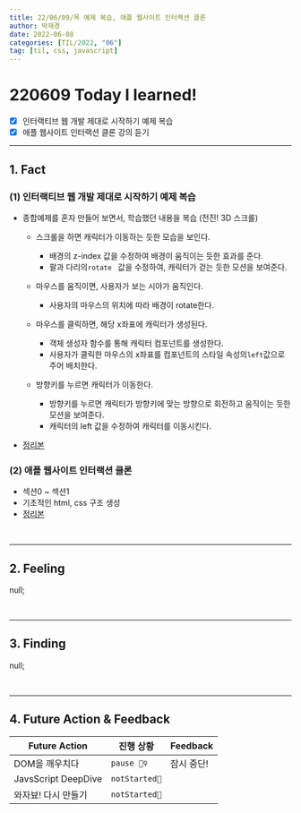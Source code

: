 ```yaml
---
title: 22/06/09/목 예제 복습, 애플 웹사이트 인터랙션 클론
author: 박재경
date: 2022-06-08
categories: [TIL/2022, "06"]
tag: [til, css, javascript]
---
```


# 220609 Today I learned!

- [x] 인터랙티브 웹 개발 제대로 시작하기 예제 복습
- [x] 애플 웹사이트 인터랙션 클론 강의 듣기

---

## 1. Fact 

### (1) 인터랙티브 웹 개발 제대로 시작하기 예제 복습

- 종합예제를 혼자 만들어 보면서, 학습했던 내용을 복습 (전진! 3D 스크롤)

  - 스크롤을 하면 캐릭터가 이동하는 듯한 모습을 보인다. 
    - 배경의 z-index 값을 수정하여 배경이 움직이는 듯한 효과를 준다. 
    - 팔과 다리의`rotate ` 값을 수정하여, 캐릭터가 걷는 듯한 모션을 보여준다.
  - 마우스를 움직이면, 사용자가 보는 시야가 움직인다.   
    - 사용자의 마우스의 위치에 따라 배경이 rotate한다. 
  - 마우스를 클릭하면, 해당 x좌표에 캐릭터가 생성된다. 
    - 객체 생성자 함수를 통해 캐릭터 컴포넌트를 생성한다. 
    - 사용자가 클릭한 마우스의 x좌표를 컴포넌트의  스타일 속성의`left`값으로 주어 배치한다. 

  - 방향키를 누르면 캐릭터가 이동한다. 
    - 방향키를 누르면 캐릭터가 방향키에 맞는 방향으로 회전하고 움직이는 듯한 모션을 보여준다.
    - 캐릭터의 left 값을 수정하여 캐릭터를 이동시킨다.  

- [정리본](https://github.com/JaeKP/Study/tree/master/web/CSS/Inflearn/%EC%9D%B8%ED%84%B0%EB%A0%89%ED%8B%B0%EB%B8%8C%20%EC%9B%B9%20%EA%B0%9C%EB%B0%9C%20%EC%A0%9C%EB%8C%80%EB%A1%9C%20%EC%8B%9C%EC%9E%91%ED%95%98%EA%B8%B0)



### (2) 애플 웹사이트 인터랙션 클론

- 섹션0 ~ 섹션1
- 기초적인 html, css 구조 생성
- [정리본](https://github.com/JaeKP/Study/tree/master/web/CSS/Inflearn/%EC%95%A0%ED%94%8C%20%EC%9B%B9%EC%82%AC%EC%9D%B4%ED%8A%B8%20%EC%9D%B8%ED%84%B0%EB%9E%99%EC%85%98%20%ED%81%B4%EB%A1%A0)

<br>

----

## 2. Feeling

null;

<br>

---

## 3. Finding 

null; 

<br>

---

## 4. Future Action & Feedback

| Future Action       | 진행 상황     | Feedback   |
| ------------------- | ------------- | ---------- |
| DOM을 깨우치다      | `pause 🤦‍♀️`    | 잠시 중단! |
| JavsScript DeepDive | `notStarted🌙` |            |
| 와자뵤! 다시 만들기 | `notStarted🌙` |            |

<br>
